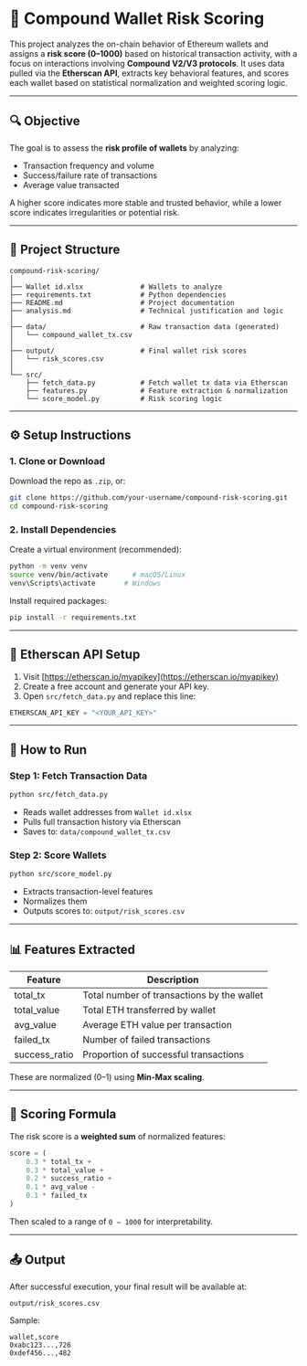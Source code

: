 # 🏦 Compound Wallet Risk Scoring

This project analyzes the on-chain behavior of Ethereum wallets and assigns a **risk score (0–1000)** based on historical transaction activity, with a focus on interactions involving **Compound V2/V3 protocols**. It uses data pulled via the **Etherscan API**, extracts key behavioral features, and scores each wallet based on statistical normalization and weighted scoring logic.

---

## 🔍 Objective

The goal is to assess the **risk profile of wallets** by analyzing:
- Transaction frequency and volume
- Success/failure rate of transactions
- Average value transacted

A higher score indicates more stable and trusted behavior, while a lower score indicates irregularities or potential risk.

---

## 📁 Project Structure

```
compound-risk-scoring/
│
├── Wallet id.xlsx              # Wallets to analyze
├── requirements.txt            # Python dependencies
├── README.md                   # Project documentation
├── analysis.md                 # Technical justification and logic
│
├── data/                       # Raw transaction data (generated)
│   └── compound_wallet_tx.csv
│
├── output/                     # Final wallet risk scores
│   └── risk_scores.csv
│
└── src/
    ├── fetch_data.py           # Fetch wallet tx data via Etherscan
    ├── features.py             # Feature extraction & normalization
    └── score_model.py          # Risk scoring logic
```

---

## ⚙️ Setup Instructions

### 1. Clone or Download

Download the repo as `.zip`, or:

```bash
git clone https://github.com/your-username/compound-risk-scoring.git
cd compound-risk-scoring
```

### 2. Install Dependencies

Create a virtual environment (recommended):

```bash
python -m venv venv
source venv/bin/activate      # macOS/Linux
venv\Scripts\activate       # Windows
```

Install required packages:

```bash
pip install -r requirements.txt
```

---

## 🔑 Etherscan API Setup

1. Visit [https://etherscan.io/myapikey](https://etherscan.io/myapikey)
2. Create a free account and generate your API key.
3. Open `src/fetch_data.py` and replace this line:

```python
ETHERSCAN_API_KEY = "<YOUR_API_KEY>"
```

---

## 🚀 How to Run

### Step 1: Fetch Transaction Data

```bash
python src/fetch_data.py
```

- Reads wallet addresses from `Wallet id.xlsx`
- Pulls full transaction history via Etherscan
- Saves to: `data/compound_wallet_tx.csv`

### Step 2: Score Wallets

```bash
python src/score_model.py
```

- Extracts transaction-level features
- Normalizes them
- Outputs scores to: `output/risk_scores.csv`

---

## 📊 Features Extracted

| Feature         | Description |
|----------------|-------------|
| total_tx        | Total number of transactions by the wallet |
| total_value     | Total ETH transferred by wallet |
| avg_value       | Average ETH value per transaction |
| failed_tx       | Number of failed transactions |
| success_ratio   | Proportion of successful transactions |

These are normalized (0–1) using **Min-Max scaling**.

---

## 🧮 Scoring Formula

The risk score is a **weighted sum** of normalized features:

```python
score = (
    0.3 * total_tx +
    0.3 * total_value +
    0.2 * success_ratio +
    0.1 * avg_value -
    0.1 * failed_tx
)
```

Then scaled to a range of `0 – 1000` for interpretability.

---

## 📤 Output

After successful execution, your final result will be available at:

```
output/risk_scores.csv
```

Sample:

```
wallet,score
0xabc123...,726
0xdef456...,482
```

